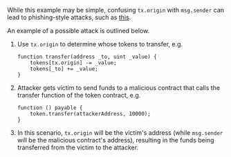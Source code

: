 While this example may be simple, confusing `tx.origin` with `msg.sender` can lead to phishing-style attacks, such as [this](https://blog.ethereum.org/2016/06/24/security-alert-smart-contract-wallets-created-in-frontier-are-vulnerable-to-phishing-attacks/).

An example of a possible attack is outlined below.
1. Use `tx.origin` to determine whose tokens to transfer, e.g.
    ```solidity
    function transfer(address _to, uint _value) {
        tokens[tx.origin] -= _value;
        tokens[_to] += _value;
    }
    ```

2. Attacker gets victim to send funds to a malicious contract that calls the transfer function of the token contract, e.g.
    ```solidity
    function () payable {
        token.transfer(attackerAddress, 10000);
    }
    ```

3. In this scenario, `tx.origin` will be the victim's address (while `msg.sender` will be the malicious contract's address), resulting in the funds being transferred from the victim to the attacker.
